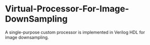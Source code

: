 # Virtual-Processor-For-Image-DownSampling
A single-purpose custom processor is implemented in Verilog HDL for image downsampling.
